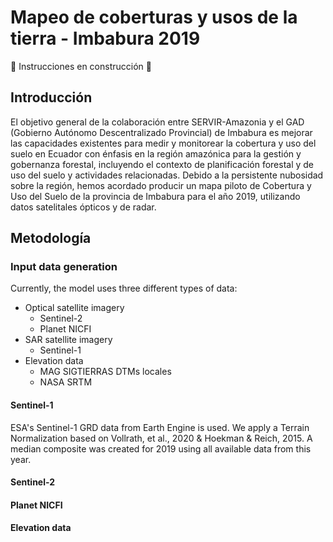# Mapeo de coberturas y usos de la tierra - Imbabura 2019

:construction: Instrucciones en construcción :construction:


## Introducción

El objetivo general de la colaboración entre SERVIR-Amazonia y el GAD (Gobierno Autónomo Descentralizado Provincial) de Imbabura es mejorar las capacidades existentes para medir y monitorear la cobertura y uso del suelo en Ecuador con énfasis en la región amazónica para la gestión y gobernanza forestal, incluyendo el contexto de planificación forestal y de uso del suelo y actividades relacionadas.
Debido a la persistente nubosidad sobre la región, hemos acordado producir un mapa piloto de Cobertura y Uso del Suelo de la provincia de Imbabura para el año 2019, utilizando datos satelitales ópticos y de radar.

## Metodología



### Input data generation

Currently, the model uses three different types of data:
- Optical satellite imagery
  - Sentinel-2
  - Planet NICFI
- SAR satellite imagery
  - Sentinel-1
- Elevation data
  - MAG SIGTIERRAS DTMs locales
  - NASA SRTM

#### Sentinel-1

ESA's Sentinel-1 GRD data from Earth Engine is used. We apply a Terrain Normalization based on Vollrath, et al., 2020 &  Hoekman & Reich, 2015. A median composite was created for 2019 using all available data from this year.

#### Sentinel-2

#### Planet NICFI

#### Elevation data
